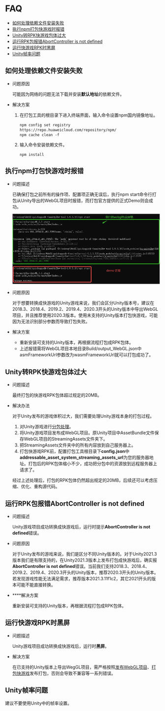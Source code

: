 # FAQ<a name="ZH-CN_TOPIC_0000001480836426"></a>

-   [如何处理依赖文件安装失败](#section144922623620)
-   [执行npm打包快游戏时报错](#section117651448143620)
-   [Unity转RPK快游戏包体过大](#section1812814107377)
-   [运行RPK包报错AbortController is not defined](#section1349532810374)
-   [运行快游戏RPK时黑屏](#section1396074113370)
-   [Unity帧率问题](#section1365215152016)

## 如何处理依赖文件安装失败<a name="section144922623620"></a>

-   问题原因

    可能因为网络的问题无法下载并安装**默认地址**的依赖文件。

-   解决方案
    1.  在打包工具的根目录下进入终端界面，输入命令设置npm国内镜像地址。

        ```
        npm config set registry https://repo.huaweicloud.com/repository/npm/
        npm cache clean -f
        ```

    2.  输入命令安装依赖文件。

        ```
        npm install
        ```



## 执行npm打包快游戏时报错<a name="section117651448143620"></a>

-   问题描述

    已确保打包之前所有的操作项、配置项正确无误后，执行npm start命令行打包从Unity导出的WebGL项目时报错，而打包官方提供的正式Demo则会成功。

    ![](figures/zh-cn_image_0000001547487361.jpg)


-   问题原因

    对于想要转换成快游戏的Unity游戏来说，我们会区分Unity版本号，建议在2018.3、2018.4、2019.2、2019.4、2020.3开头的Unity版本中导出WebGL项目，并且推荐使用2020.3版本。使用未支持的Unity版本打包快游戏，可能因为无法识别部分参数而导致打包失败。


-   解决方案
    -   重新安装可支持的Unity版本，再根据流程打包成RPK包体。
    -   上述报错需将WebGL项目本地目录Build/output\_WebGL.json中asmFrameworkUrl参数改为wasmFrameworkUrl就可以打包成功了。


## Unity转RPK快游戏包体过大<a name="section1812814107377"></a>

-   问题描述

    最终打包的快游戏RPK包体超过规定的20MB。


-   解决办法

    对于Unity发布的游戏体积过大，我们需要处理Unity游戏本身的打包过程。

    1.  对Unity游戏进行[分包处理](https://docs.unity3d.com/cn/2020.3/Manual/AssetBundles-Workflow.html)。
    2.  将Unity游戏项目发布成WebGL项目。原Unity项目中AssetBundle文件保存WebGL项目的StreamingAssets文件夹下。
    3.  把StreamingAssets文件夹中的所有内容放到自己服务器上。
    4.  打包快游戏RPK前，配置打包工具根目录下**config.json**中**addressable\_asset\_system\_streaming\_assets\_url**为您的服务器地址。打包后的RPK包体缩小不少，成功把分包中的资源放到远程服务器上请求了。

    经过上述处理后，打包的RPK包体仍然超出规定的20MB，后续还可以考虑压缩、优化、重构源代码。


## 运行RPK包报错AbortController is not defined<a name="section1349532810374"></a>

-   问题描述

    Unity游戏项目成功转换成快游戏后，运行时提示**AbortController is not defined**错误。

-   问题原因

    对于Unity发布的游戏来说，我们是区分不同Unity版本的。对于Unity2021.3版本我们是有限支持的，在Unity2021.3版本上发布打包成快游戏后，确实报**AbortController is not defined**错误。当前我们支持2018.3、2018.4、2019.2、2019.4、2020.3开头的Unity版本，推荐2020.3开头的Unity版本。若发现游戏性能无法满足需求，推荐版本2021.3.11f1c2，其它2021开头的版本可能不能直接转换。

-   ****解决方案

    重新安装可支持的Unity版本，再根据流程打包成RPK包体。


## 运行快游戏RPK时黑屏<a name="section1396074113370"></a>

-   问题描述

    Unity游戏项目成功转换成快游戏后，运行时**黑屏**。

-   解决方案

    在已支持的Unity版本上导出WegGL项目，需严格按照[发布WebGL项目](第二步-发布WebGL项目.md)、[打包快游戏](第三步-打包快游戏.md)发布打包，否则会导致不兼容等一系列错误。


## Unity帧率问题<a name="section1365215152016"></a>

建议不要使用Unity中的帧率设置。

